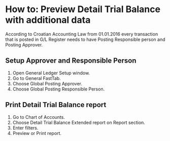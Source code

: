 # How to: Preview Detail Trial Balance with additional data

According to Croatian Accounting Law from 01.01.2016 every transaction that is posted in G/L Register needs to have Posting Responsible person and Posting Approver.

## Setup Approver and Responsible Person

1.	Open General Ledger Setup window.
2.	Go to General FastTab.
3.	Choose Global Posting Approver.
4.	Choose Global Posting Responsible Person.

## Print Detail Trial Balance report

1.	Go to Chart of Accounts.
2.	Choose Detail Trial Balance Extended report on Report section.
3.	Enter filters.
4.	Preview or Print report.


